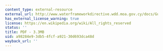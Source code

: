 ```yaml
---
content_type: external-resource
external_url: http://www.waterframeworkdirective.wdd.moa.gov.cy/docs/GuidanceDocuments/Guidancedoc8Publicparticipation.pdf
has_external_license_warning: true
license: https://en.wikipedia.org/wiki/All_rights_reserved
status: ''
title: PDF - 3.3MB
uid: a98284e9-3db5-4fcf-a921-30d693dca48d
wayback_url: ''
---
```

